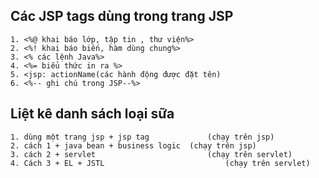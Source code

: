 ## Các JSP tags dùng trong trang JSP
	1. <%@ khai báo lớp, tập tin , thư viện%>
	2. <%! khai báo biến, hàm dùng chung%>
	3. <% các lệnh Java%>
	4. <%= biểu thức in ra %>
	5. <jsp: actionName(các hành động được đặt tên)
	6. <%-- ghi chú trong JSP--%>
	
## Liệt kê danh sách loại sữa

	1. dùng một trang jsp + jsp tag				(chạy trên jsp)
	2. cách 1 + java bean + business logic	(chạy trên jsp)
	3. cách 2 + servlet							(chạy trên servlet)
	4. Cách 3 + EL + JSTL							(chạy trên servlet)
	